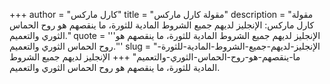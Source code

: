 +++
author = "كارل ماركس"
title = "مقولة كارل ماركس"
description = "مقولة كارل ماركس: الإنجليز لديهم جميع الشروط المادية للثورة، ما ينقصهم هو روح الحماس الثوري والتعميم."
quote = '''الإنجليز لديهم جميع الشروط المادية للثورة، ما ينقصهم هو روح الحماس الثوري والتعميم.'''
slug = "الإنجليز-لديهم-جميع-الشروط-المادية-للثورة-ما-ينقصهم-هو-روح-الحماس-الثوري-والتعميم"
+++
الإنجليز لديهم جميع الشروط المادية للثورة، ما ينقصهم هو روح الحماس الثوري والتعميم.
